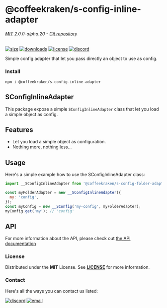 <!-- This file has been generated using
     the "@coffeekraken/s-markdown-builder" package.
     !!! Do not edit it directly... -->


<!-- header -->
# @coffeekraken/s-config-inline-adapter

###### [MIT](./license) 2.0.0-alpha.20 - [Git repository]()

<!-- shields -->
[![size](https://shields.io/bundlephobia/min/@coffeekraken/s-config-inline-adapter?style=for-the-badge)](https://www.npmjs.com/package/@coffeekraken/s-config-inline-adapter)
[![downloads](https://shields.io/npm/dm/@coffeekraken/s-config-inline-adapter?style=for-the-badge)](https://www.npmjs.com/package/@coffeekraken/s-config-inline-adapter)
[![license](https://shields.io/npm/l/@coffeekraken/s-config-inline-adapter?style=for-the-badge)](./LICENSE)
[![discord](https://img.shields.io/discord/940362961682333767?color=5100FF&amp;label=Join%20us%20on%20Discord&amp;style=for-the-badge)](https://discord.gg/HzycksDJ)

<!-- description -->
Simple config adapter that let you pass directly an object to use as config.

<!-- install -->
### Install

```shell
npm i @coffeekraken/s-config-inline-adapter

```

<!-- body -->

<!--
/**
* @name            README
* @namespace       doc
* @type            Markdown
* @platform        md
* @status          stable
* @menu            Documentation           /doc/readme
*
* @since           2.0.0
* @author    Olivier Bossel <olivier.bossel@gmail.com> (https://coffeekraken.io)
*/
-->

## SConfigInlineAdapter

This package expose a simple `SConfigInlineAdapter` class that let you load a simple object as config.

## Features

-   Let you load a simple object as configuration.
-   Nothing more, nothing less...

## Usage

Here's a simple example how to use the SConfigInlineAdapter class:

```js
import __SConfigInlineAdapter from '@coffeekraken/s-config-folder-adapter';

const myFolderAdapter = new __SConfigInlineAdapter({
  my: 'config',
});
const myConfig = new __SConfig('my-config', myFolderAdapter);
myConfig.get('my'); // 'config'

```

## API

For more information about the API, please check out [the API documentation](/api/@coffeekraken.s-config-inline-adapter.shared.SConfigInlineAdapter)


<!-- license -->
### License

Distributed under the **MIT** License. See **[LICENSE](./license)** for more information.

<!-- contact -->
### Contact

Here's all the ways you can contact us listed:

[![discord](https://img.shields.io/badge/Join%20us%20on%20discord-Join-blueviolet?style=[config.shieldsio.style]&amp;logo=discord)](https://discord.gg/HzycksDJ)
[![email](https://img.shields.io/badge/Email%20us-Go-green?style=[config.shieldsio.style]&amp;logo=Mail.Ru)](mailto:olivier.bossel@gmail.com)

